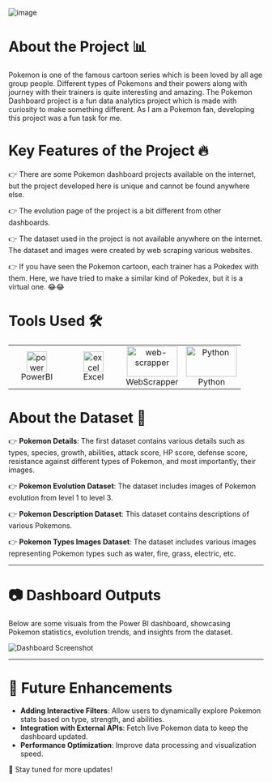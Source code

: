 ![image](https://user-images.githubusercontent.com/49811782/135673141-466db176-7646-4f2c-b886-87c0123c6c95.png)

# About the Project 📊
Pokemon is one of the famous cartoon series which is been loved by all age group people. Different types of Pokemons and their powers along with journey with their trainers is quite interesting and amazing. The Pokemon Dashboard project is a fun data analytics project which is made with curiosity to make something different. As I am a Pokemon fan, developing this project was a fun task for me.

# Key Features of the Project 🔥

👉 There are some Pokemon dashboard projects available on the internet, but the project developed here is unique and cannot be found anywhere else.

👉 The evolution page of the project is a bit different from other dashboards.

👉 The dataset used in the project is not available anywhere on the internet. The dataset and images were created by web scraping various websites.

👉 If you have seen the Pokemon cartoon, each trainer has a Pokedex with them. Here, we have tried to make a similar kind of Pokedex, but it is a virtual one. 😂😂

# Tools Used 🛠️

<table align="center">
  <tr>
    <td align="center" width="96">
     <a href="#" target="_blank">
      <img loading="lazy" src="https://www.vectorlogo.zone/logos/microsoft_powerbi/microsoft_powerbi-icon.svg" alt="power-bi" width="40" height="40"/> 
    </a>
    <br/>PowerBI
   </td>
   <td align="center" width="96">
    <a href="#" target="_blank"> 
     <img loading="lazy" src="https://webobjects2.cdw.com/is/image/CDW/5300125?$product-main$" alt="excel" width="40" height="40"/>
    </a>
    <br/> Excel
   </td>
   <td align="center" width="96">
      <a href="#">
        <img loading="lazy" src="https://img.icons8.com/?size=512&id=ITIhejPZQD5g&format=png" alt="web-scrapper" width="100" height="60"/>
      </a>
      <br> WebScrapper
    </td>
    <td align="center" width="96">
      <a href="#">
        <img loading="lazy" src="https://i0.wp.com/junilearning.com/wp-content/uploads/2020/06/python-programming-language.webp?fit=1920%2C1920&ssl=1" alt="Python" width="100" height="60"/>
      </a>
      <br> Python
    </td>
  </tr>
</table>

# About the Dataset 📝

👉 **Pokemon Details**: The first dataset contains various details such as types, species, growth, abilities, attack score, HP score, defense score, resistance against different types of Pokemon, and most importantly, their images.

👉 **Pokemon Evolution Dataset**: The dataset includes images of Pokemon evolution from level 1 to level 3.

👉 **Pokemon Description Dataset**: This dataset contains descriptions of various Pokemons.

👉 **Pokemon Types Images Dataset**: The dataset includes various images representing Pokemon types such as water, fire, grass, electric, etc.

---

# 📷 Dashboard Outputs
Below are some visuals from the Power BI dashboard, showcasing Pokemon statistics, evolution trends, and insights from the dataset.

![Dashboard Screenshot](https://via.placeholder.com/800x400)

---

# 🌟 Future Enhancements
- **Adding Interactive Filters**: Allow users to dynamically explore Pokemon stats based on type, strength, and abilities.
- **Integration with External APIs**: Fetch live Pokemon data to keep the dashboard updated.
- **Performance Optimization**: Improve data processing and visualization speed.

🚀 Stay tuned for more updates!
